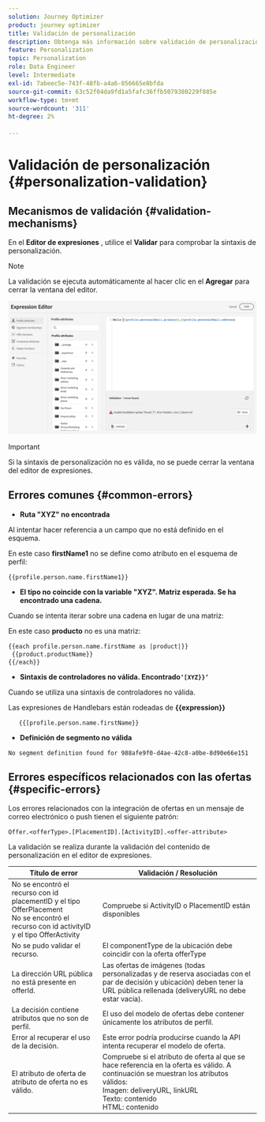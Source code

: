 ```yaml
---
solution: Journey Optimizer
product: journey optimizer
title: Validación de personalización
description: Obtenga más información sobre validación de personalización y cómo solucionar problemas.
feature: Personalization
topic: Personalization
role: Data Engineer
level: Intermediate
exl-id: 7abeec5e-743f-48fb-a4a6-056665e8bfda
source-git-commit: 63c52f04da9fd1a5fafc36ffb5079380229f885e
workflow-type: tm+mt
source-wordcount: '311'
ht-degree: 2%

---
```


# Validación de personalización {#personalization-validation}

## Mecanismos de validación {#validation-mechanisms}

En el **Editor de expresiones** , utilice el **Validar** para comprobar la sintaxis de personalización.

>[!NOTE]
> La validación se ejecuta automáticamente al hacer clic en el **Agregar** para cerrar la ventana del editor.

![](assets/perso_validation1.png)

>[!IMPORTANT]
> Si la sintaxis de personalización no es válida, no se puede cerrar la ventana del editor de expresiones.

## Errores comunes {#common-errors}

* **Ruta &quot;XYZ&quot; no encontrada**

Al intentar hacer referencia a un campo que no está definido en el esquema.

En este caso **firstName1** no se define como atributo en el esquema de perfil:

```
{{profile.person.name.firstName1}}
```

* **El tipo no coincide con la variable &quot;XYZ&quot;. Matriz esperada. Se ha encontrado una cadena.**

Cuando se intenta iterar sobre una cadena en lugar de una matriz:

En este caso **producto** no es una matriz:

```
{{each profile.person.name.firstName as |product|}}
 {{product.productName}}
{{/each}}
```

* **Sintaxis de controladores no válida. Encontrado`‘[XYZ}}’`**

Cuando se utiliza una sintaxis de controladores no válida.

Las expresiones de Handlebars están rodeadas de **{{expression}}**

```
   {{[profile.person.name.firstName}}
```

* **Definición de segmento no válida**

```
No segment definition found for 988afe9f0-d4ae-42c8-a0be-8d90e66e151
```

## Errores específicos relacionados con las ofertas {#specific-errors}

Los errores relacionados con la integración de ofertas en un mensaje de correo electrónico o push tienen el siguiente patrón:

```
Offer.<offerType>.[PlacementID].[ActivityID].<offer-attribute>
```

La validación se realiza durante la validación del contenido de personalización en el editor de expresiones.

<table> 
 <thead> 
  <tr> 
   <th> Título de error<br /> </th> 
   <th> Validación / Resolución <br /> </th> 
  </tr> 
 </thead> 
 <tbody> 
  <tr> 
   <td>No se encontró el recurso con id placementID y el tipo OfferPlacement <br/>
No se encontró el recurso con id activityID y el tipo OfferActivity<br/></td> 
   <td>Compruebe si ActivityID o PlacementID están disponibles</td> 
  </tr> 
   <tr> 
   <td>No se pudo validar el recurso.</td> 
   <td>El componentType de la ubicación debe coincidir con la oferta offerType</td> 
  </tr> 
   <tr> 
   <td>La dirección URL pública no está presente en offerId.</td> 
   <td>Las ofertas de imágenes (todas personalizadas y de reserva asociadas con el par de decisión y ubicación) deben tener la URL pública rellenada (deliveryURL no debe estar vacía).</td> 
  </tr> 
  <tr> 
   <td>La decisión contiene atributos que no son de perfil.</td> 
   <td>El uso del modelo de ofertas debe contener únicamente los atributos de perfil.</td> 
  </tr> 
  <tr> 
   <td>Error al recuperar el uso de la decisión.</td> 
   <td>Este error podría producirse cuando la API intenta recuperar el modelo de oferta.</td> 
  </tr>
  <tr> 
   <td>El atributo de oferta de atributo de oferta no es válido.</td> 
   <td>Compruebe si el atributo de oferta al que se hace referencia en la oferta es válido. A continuación se muestran los atributos válidos: <br/>
Imagen: deliveryURL, linkURL<br/>
Texto: contenido<br/>
HTML: contenido<br/></td> 
  </tr> 
 </tbody> 
</table>
